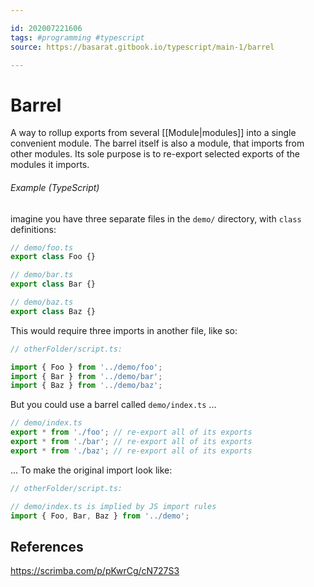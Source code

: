 ```yaml
---

id: 202007221606
tags: #programming #typescript
source: https://basarat.gitbook.io/typescript/main-1/barrel

---
```


# Barrel
A way to rollup exports from several [[Module|modules]] into a single convenient module. The barrel itself is also a module, that imports from other modules. Its sole purpose is to re-export selected exports of the modules it imports.

###### Example (TypeScript)
imagine you have three separate files in the `demo/` directory, with `class` definitions:
```js
// demo/foo.ts
export class Foo {}

// demo/bar.ts
export class Bar {}

// demo/baz.ts
export class Baz {}
```
This would require three imports in another file, like so:
```js
// otherFolder/script.ts:

import { Foo } from '../demo/foo';
import { Bar } from '../demo/bar';
import { Baz } from '../demo/baz';
```
But you could use a barrel called `demo/index.ts` ...
```js
// demo/index.ts
export * from './foo'; // re-export all of its exports
export * from './bar'; // re-export all of its exports
export * from './baz'; // re-export all of its exports
```
... To make the original import look like:
```js
// otherFolder/script.ts: 

// demo/index.ts is implied by JS import rules
import { Foo, Bar, Baz } from '../demo';

```

## References
https://scrimba.com/p/pKwrCg/cN727S3

